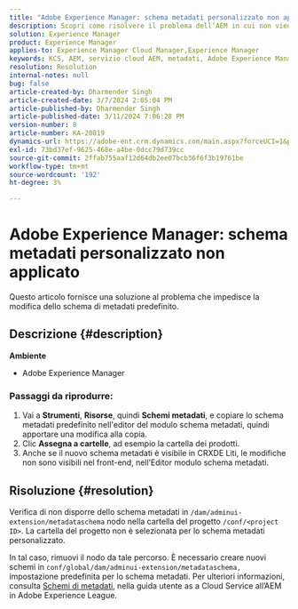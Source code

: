 ```yaml
---
title: "Adobe Experience Manager: schema metadati personalizzato non applicato"
description: Scopri come risolvere il problema dell’AEM in cui non viene applicato lo schema di metadati personalizzato.
solution: Experience Manager
product: Experience Manager
applies-to: Experience Manager Cloud Manager,Experience Manager
keywords: KCS, AEM, servizio cloud AEM, metadati, Adobe Experience Manager
resolution: Resolution
internal-notes: null
bug: false
article-created-by: Dharmender Singh
article-created-date: 3/7/2024 2:05:04 PM
article-published-by: Dharmender Singh
article-published-date: 3/11/2024 7:06:28 PM
version-number: 8
article-number: KA-20819
dynamics-url: https://adobe-ent.crm.dynamics.com/main.aspx?forceUCI=1&pagetype=entityrecord&etn=knowledgearticle&id=bb7df1aa-8bdc-ee11-904d-6045bd006d92
exl-id: 73bd37ef-9625-468e-a4be-0dcc79d739cc
source-git-commit: 2ffab755aaf12d64db2ee07bcb36f6f3b19761be
workflow-type: tm+mt
source-wordcount: '192'
ht-degree: 3%

---
```


# Adobe Experience Manager: schema metadati personalizzato non applicato


Questo articolo fornisce una soluzione al problema che impedisce la modifica dello schema di metadati predefinito.

## Descrizione {#description}


<b>Ambiente</b>

- Adobe Experience Manager


### <b>Passaggi da riprodurre:</b>

1. Vai a <b>Strumenti</b>, <b>Risorse</b>, quindi <b>Schemi metadati</b>, e copiare lo schema metadati predefinito nell&#39;editor del modulo schema metadati, quindi apportare una modifica alla copia.
2. Clic <b>Assegna a cartelle</b>, ad esempio la cartella dei prodotti.
3. Anche se il nuovo schema metadati è visibile in CRXDE Liti, le modifiche non sono visibili nel front-end, nell’Editor modulo schema metadati.



## Risoluzione {#resolution}


Verifica di non disporre dello schema metadati in `/dam/adminui-extension/metadataschema` nodo nella cartella del progetto `/conf/<project ID>`. La cartella del progetto non è selezionata per lo schema metadati personalizzato.

In tal caso, rimuovi il nodo da tale percorso. È necessario creare nuovi schemi in `conf/global/dam/adminui-extension/metadataschema,` impostazione predefinita per lo schema metadati. Per ulteriori informazioni, consulta [Schemi di metadati](https://experienceleague.adobe.com/docs/experience-manager-cloud-service/content/assets/manage/metadata-schemas.html), nella guida utente as a Cloud Service all’AEM in Adobe Experience League.
